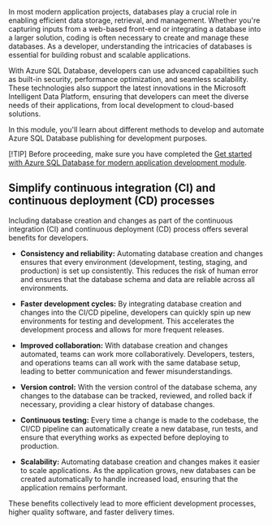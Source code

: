 In most modern application projects, databases play a crucial role in enabling efficient data storage, retrieval, and management. Whether you're capturing inputs from a web-based front-end or integrating a database into a larger solution, coding is often necessary to create and manage these databases. As a developer, understanding the intricacies of databases is essential for building robust and scalable applications.

With Azure SQL Database, developers can use advanced capabilities such as built-in security, performance optimization, and seamless scalability. These technologies also support the latest innovations in the Microsoft Intelligent Data Platform, ensuring that developers can meet the diverse needs of their applications, from local development to cloud-based solutions.

In this module, you'll learn about different methods to develop and automate Azure SQL Database publishing for development purposes.

[!TIP] Before proceeding, make sure you have completed the [Get started with Azure SQL Database for modern application development module](/training/modules/get-started-sql-database-application-development?azure-portal=true).

## Simplify continuous integration (CI) and continuous deployment (CD) processes

Including database creation and changes as part of the continuous integration (CI) and continuous deployment (CD) process offers several benefits for developers.

- **Consistency and reliability:** Automating database creation and changes ensures that every environment (development, testing, staging, and production) is set up consistently. This reduces the risk of human error and ensures that the database schema and data are reliable across all environments.

- **Faster development cycles:** By integrating database creation and changes into the CI/CD pipeline, developers can quickly spin up new environments for testing and development. This accelerates the development process and allows for more frequent releases.

- **Improved collaboration:** With database creation and changes automated, teams can work more collaboratively. Developers, testers, and operations teams can all work with the same database setup, leading to better communication and fewer misunderstandings.

- **Version control:** With the version control of the database schema, any changes to the database can be tracked, reviewed, and rolled back if necessary, providing a clear history of database changes.

- **Continuous testing:** Every time a change is made to the codebase, the CI/CD pipeline can automatically create a new database, run tests, and ensure that everything works as expected before deploying to production.

- **Scalability:** Automating database creation and changes makes it easier to scale applications. As the application grows, new databases can be created automatically to handle increased load, ensuring that the application remains performant.

These benefits collectively lead to more efficient development processes, higher quality software, and faster delivery times.

